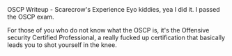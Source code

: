 <html>
<head>
  OSCP Writeup - Scarecrow's Experience
</head>
  
<body>
Eyo kiddies,
yea I did it. I passed the OSCP exam.

For those of you who do not know what the OSCP is, it's the Offensive security Certified Professional, a really fucked up certification that basically leads you to shot yourself in the knee.

</body>
</html>
